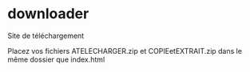 # downloader
Site de téléchargement

Placez vos fichiers ATELECHARGER.zip et COPIEetEXTRAIT.zip dans le même dossier que index.html
